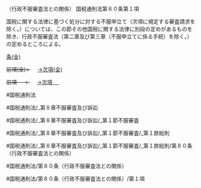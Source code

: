 （行政不服審査法との関係）
国税通則法第８０条第１項

国税に関する法律に基づく処分に対する不服申立て（次項に規定する審査請求を除く。）については、この節その他国税に関する法律に別段の定めがあるものを除き、行政不服審査法（第二章及び第三章（不服申立てに係る手続）を除く。）の定めるところによる。

[条(全)](国税通則法＿＿＿＿＿第８０条_.md)

~~前項(全)←~~　  [→次項(全)](国税通則法＿＿＿＿＿第８０条第２項_.md)

~~前項 　 ←~~　  [→次項 　 ](国税通則法＿＿＿＿＿第８０条第２項.md)



#国税通則法

#国税通則法/_第８章不服審査及び訴訟

#国税通則法/_第８章不服審査及び訴訟/_第１節不服審査

#国税通則法/_第８章不服審査及び訴訟/_第１節不服審査/_第１款総則

#国税通則法/_第８章不服審査及び訴訟/_第１節不服審査/_第１款総則/第８０条（行政不服審査法との関係）

#国税通則法/第８０条（行政不服審査法との関係）

#国税通則法/第８０条（行政不服審査法との関係）/第１項

